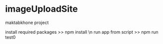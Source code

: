 # imageUploadSite
maktabkhone project

install required packages >> npm install \n
run app from script >> npm run test0
